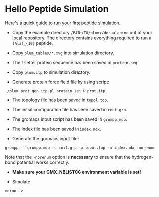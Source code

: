 # Hello Peptide Simulation #

Here's a quick guide to run your first peptide simulation.

  * Copy the example directory `/PATH/TO/plumx/decaalanine` out of your local repository.  The directory contains everything required to run a `(Ala)_{10}` peptide.


  * Copy `plum_tables/*.xvg` into simulation directory.

  * The 1-letter protein sequence has been saved in `protein.seq`.

  * Copy `plum.itp` to simulation directory.

  * Generate protein force field file by using script:
```
./plum_prot_gen_itp.pl protein.seq > prot.itp
```

  * The topology file has been saved in `topol.top`.

  * The initial configuration file has been saved in `conf.gro`.

  * The gromacs input script has been saved in `grompp.mdp`.

  * The index file has been saved in `index.ndx`.

  * Generate the gromacs input files
```
grompp -f grompp.mdp -c init.gro -p topol.top -n index.ndx -norenum
```
Note that the `-norenum` option is **necessary** to ensure that the hydrogen-bond potential works correctly.

  * **Make sure your GMX\_NBLISTCG environment variable is set!**

  * Simulate
```
mdrun -v
```